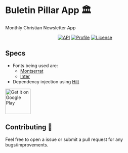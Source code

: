 # Buletin Pillar App 🏛
Monthly Christian Newsletter App

<p align="center">
  <a href="https://android-arsenal.com/api?level=21"><img alt="API" src="https://img.shields.io/badge/API-21%2B-brightgreen.svg?style=flat"/></a>
  <a href="Pre Merge Checks"><img alt="Profile" src="https://github.com/100nandoo/pillar/workflows/Pre%20Merge%20Checks/badge.svg"/></a>
  <a href="https://opensource.org/licenses/Apache-2.0"><img alt="License" src="https://img.shields.io/github/license/100nandoo/pillar.svg"/></a>
</p>

## Specs
* Fonts being used are:
  - [Montserrat](https://fonts.google.com/specimen/Montserrat)
  - [Inter](https://fonts.google.com/specimen/Inter)
* Dependency injection using [Hilt](https://dagger.dev/hilt/)

<a href="https://play.google.com/store/apps/details?id=org.redaksi.pillar">
<img src="https://play.google.com/intl/en_us/badges/images/generic/en_badge_web_generic.png" alt="Get it on Google Play" height="80">
</a>

## Contributing 🤝

Feel free to open a issue or submit a pull request for any bugs/improvements.
